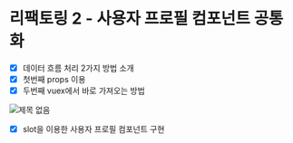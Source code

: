 # 리팩토링 2 - 사용자 프로필 컴포넌트 공통화

- [x] 데이터 흐름 처리 2가지 방법 소개
- [x] 첫번째 props 이용
- [x] 두번째 vuex에서 바로 가져오는 방법

![제목 없음](https://user-images.githubusercontent.com/56942649/84909186-58ff7e00-b0f0-11ea-81f8-0fddd7f483c7.png)

- [x] slot을 이용한 사용자 프로필 컴포넌트 구현
